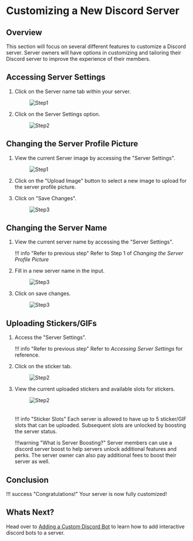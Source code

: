 # Customizing a New Discord Server

## Overview

This section will focus on several different features to customize a Discord server. Server owners will have options in customizing and tailoring their Discord server to improve the experience of their members.

## Accessing Server Settings

1. Click on the Server name tab within your server.

    <figure>
        <img src="https://i.ibb.co/bXwM1Bd/image.png" alt="Step1" border="0">
    </figure>

2. Click on the Server Settings option.
    <figure>
        <img src="https://i.ibb.co/DLVz2Nn/image.png" alt="Step2" border="0">
    </figure>

## Changing the Server Profile Picture

1. View the current Server image by accessing the "Server Settings".

    <figure>
        <img src="https://i.ibb.co/G9T5N40/image.png" alt="Step1">
    </figure>

2. Click on the "Upload Image" button to select a new image to upload for the server profile picture.

3. Click on "Save Changes".
    <figure>
        <img src="https://i.ibb.co/sWW95Zk/image.png" alt="Step3">
    </figure>

## Changing the Server Name

1. View the current server name by accessing the "Server Settings".

    !!! info "Refer to previous step"
        Refer to Step 1 of <i>Changing the Server Profile Picture</i>

2. Fill in a new server name in the input.
    <figure>
        <img src="https://i.ibb.co/ngbJCcK/image.png" alt="Step3">
    </figure>

3. Click on save changes.
    <figure>
        <img src="https://i.ibb.co/sWW95Zk/image.png" alt="Step3">
    </figure>

## Uploading Stickers/GIFs

1. Access the "Server Settings".

    !!! info "Refer to previous step"
            Refer to <i>Accessing Server Settings</i> for reference.

2. Click on the sticker tab.
    <figure>
        <img src="https://i.ibb.co/LJ7VTXK/image.png" alt="Step2">
    </figure>

3. View the current uploaded stickers and available slots for stickers.

    <figure>
        <img src="https://i.ibb.co/9cm61yC/image.png" alt="Step2" style="margin-bottom:20px">
    </figure>

    !!! info "Sticker Slots"
        Each server is allowed to have up to 5 sticker/GIF slots that can be uploaded.
        Subsequent slots are unlocked by boosting the server status.

    !!!warning "What is Server Boosting?"
        Server members can use a discord server boost to help servers unlock additional features and perks. The server owner can also pay additional fees to boost their server as well.

<!-- Add a step for uploading stickers -->

## Conclusion

!!! success "Congratulations!"
    Your server is now fully customized!

## Whats Next?

Head over to <a href="../task3">Adding a Custom Discord Bot</a> to learn how to add interactive discord bots to a server.
